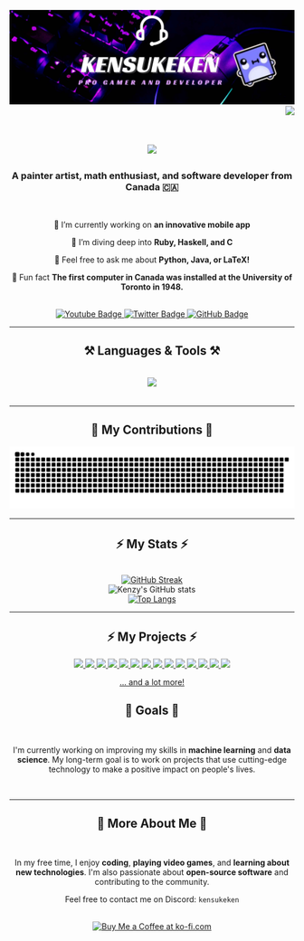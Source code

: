 ![banner](https://github.com/Kensukeken/Kensukeken/blob/main/imgs/banner.jpg)
<img align="right" src="https://visitor-badge.laobi.icu/badge?page_id=salesp07.Kensukeken" />
<img src="https://komarev.com/ghpvc/?username=Kensukeken&style=flat-square&color=blue" alt=""/>

<h1 align="center">
  <img src="https://readme-typing-svg.herokuapp.com/?font=Righteous&size=35&center=true&vCenter=true&width=500&height=70&duration=4000&color=5c4c73&lines=Hi+There!+👋;+I'm+Kensukeken!+:D;" />
</h1>

<h3 align="center">A painter artist, math enthusiast, and software developer from Canada 🇨🇦</h3>

<br/>

<div align="center">

🔭 I’m currently working on **an innovative mobile app**

🌱 I’m diving deep into **Ruby, Haskell, and C**

💬 Feel free to ask me about **Python, Java, or LaTeX!**

🍁 Fun fact **The first computer in Canada was installed at the University of Toronto in 1948.**
 </div>

<br/>

<div align="center" id="badges">
  <a href="https://www.youtube.com/channel/UCBvJDLAaRQ80NCJIASY51bg">
    <img src="https://img.shields.io/badge/YouTube-red?style=for-the-badge&logo=youtube&logoColor=white" alt="Youtube Badge"/>
  </a>
  <a href="https://twitter.com/Kensukeken_">
    <img src="https://img.shields.io/badge/Twitter-blue?style=for-the-badge&logo=twitter&logoColor=white" alt="Twitter Badge"/>
  </a>
  <a href="https://kensukeken.github.io/">
    <img src="https://img.shields.io/badge/GitHub-black?style=for-the-badge&logo=github&logoColor=black" alt="GitHub Badge"/> 
  </a>
</div>

 <hr/>
 
<h2 align="center">⚒️ Languages & Tools ⚒️</h2>
<br/>
<div align="center">
  <div align="center">
    <img src="https://skillicons.dev/icons?i=latex,python,cpp,java,julia,cs,css,html,javascript,tailwind,react,go,haskell,php,lua,matlab,mysql,ruby,linux,ubuntu,nodejs,npm,gradle,obsidian,git,github,discord,redux,vscode,vim,intellij,android" />
  </div>
  </div>
</div>
  </div>

<br/>
<hr/>

<div align="center">
  <h2>🐍 My Contributions 🐍</h2>
  <div align="center">
    <img src="https://raw.githubusercontent.com/Kensukeken/Kensukeken/cb581a350c1f49e116690738dd1b5f7325285896/kensukeken.svg" alt="Contributions"/>
  </div>
  <hr/>


<h2 align="center">⚡ My Stats ⚡</h2>
<br>
<div align=center>
  <div align="center">
    <a href="https://git.io/streak-stats">
      <img src="https://github-readme-streak-stats.herokuapp.com?user=Kensukeken&theme=material-palenight" alt="GitHub Streak" />
    </a>
    <br>
    <img src="https://github-readme-stats.vercel.app/api?username=Kensukeken&show_icons=true&theme=material-palenight" alt="Kenzy's GitHub stats" />
    <br>
    <a href="https://github.com/anuraghazra/github-readme-stats">
      <img src="https://github-readme-stats.vercel.app/api/top-langs/?username=Kensukeken&layout=donut-vertical&theme=material-palenight" alt="Top Langs" />
    </a>
  </div>

<hr/>
<h2 align="center">⚡ My Projects ⚡</h2>

<a href="https://github.com/Kensukeken/Python" target="_blank">
  <img src="https://github-readme-stats.vercel.app/api/pin/?username=Kensukeken&repo=Python&theme=material-palenight">
</a>

<a href="https://github.com/Kensukeken/Julia" target="_blank">
  <img src="https://github-readme-stats.vercel.app/api/pin/?username=Kensukeken&repo=Julia&theme=material-palenight">
</a>

<a href="https://github.com/Kensukeken/art-of-karate" target="_blank">
  <img src="https://github-readme-stats.vercel.app/api/pin/?username=Kensukeken&repo=art-of-karate&theme=material-palenight">
</a>

<a href="https://github.com/Kensukeken/TeX" target="_blank">
  <img src="https://github-readme-stats.vercel.app/api/pin/?username=Kensukeken&repo=TeX&theme=material-palenight">
</a>

<a href="https://github.com/Kensukeken/JSByExample" target="_blank">
  <img src="https://github-readme-stats.vercel.app/api/pin/?username=Kensukeken&repo=JSByExample&theme=material-palenight">
</a>

<a href="https://github.com/Kensukeken/Geometry-Dash" target="_blank">
  <img src="https://github-readme-stats.vercel.app/api/pin/?username=Kensukeken&repo=Geometry-Dash&theme=material-palenight">
</a>

<a href="https://github.com/Kensukeken/Integral-Area-Calculator" target="_blank">
  <img src="https://github-readme-stats.vercel.app/api/pin/?username=Kensukeken&repo=Integral-Area-Calculator&theme=material-palenight">
</a>

<a href="https://github.com/Kensukeken/HTMLDesignLab" target="_blank">
  <img src="https://github-readme-stats.vercel.app/api/pin/?username=Kensukeken&repo=HTMLDesignLab&theme=material-palenight">
</a>

<a href="https://github.com/Kensukeken/Haskell-Project" target="_blank">
  <img src="https://github-readme-stats.vercel.app/api/pin/?username=Kensukeken&repo=Haskell-Project&theme=material-palenight">
</a>

<a href="https://github.com/Kensukeken/Kensukeken.github.io" target="_blank">
  <img src="https://github-readme-stats.vercel.app/api/pin/?username=Kensukeken&repo=Kensukeken.github.io&theme=material-palenight">
</a>

<a href="https://github.com/Kensukeken/Project-Euler" target="_blank">
  <img src="https://github-readme-stats.vercel.app/api/pin/?username=Kensukeken&repo=Project-Euler&theme=material-palenight&cachebust=1">
</a>

<a href="https://github.com/Kensukeken/MAO-Virtual-Novel-Engine" target="_blank">
  <img src="https://github-readme-stats.vercel.app/api/pin/?username=Kensukeken&repo=MAO-Virtual-Novel-Engine&theme=material-palenight">
</a>

<a href="https://github.com/Kensukeken/Arkanoid-Game" target="_blank">
  <img src="https://github-readme-stats.vercel.app/api/pin/?username=Kensukeken&repo=Arkanoid-Game&theme=material-palenight">
</a>

<a href="https://github.com/Kensukeken/Ruby-Scripts" target="_blank">
  <img src="https://github-readme-stats.vercel.app/api/pin/?username=Kensukeken&repo=Ruby-Scripts&theme=material-palenight">
</a>


<p><a href="https://github.com/Kensukeken?tab=repositories">... and a lot more!</a></p>


<h2 align="center">🎯 Goals 🎯</h2>
<br/>
<div align="center">

  I'm currently working on improving my skills in **machine learning** and **data science**. My long-term goal is to work on projects that use cutting-edge technology to make a positive impact on people's lives.

</div>

<br/>
<hr/>

<h2 align="center">🌟 More About Me 🌟</h2>
<br/>
<div align="center">

  In my free time, I enjoy **coding**, **playing video games**, and **learning about new technologies**. I'm also passionate about **open-source software** and contributing to the community. <br/>
  
  Feel free to contact me on Discord: `kensukeken`
</div>

<br/>
<div align="center">
  <a href='https://ko-fi.com/kensukeken' target='_blank'>
    <img height='64' style='border:0px;height:64px;' src='https://storage.ko-fi.com/cdn/kofi1.png?v=3' border='0' alt='Buy Me a Coffee at ko-fi.com' />
  </a>
</div>
</div>

<br/>
